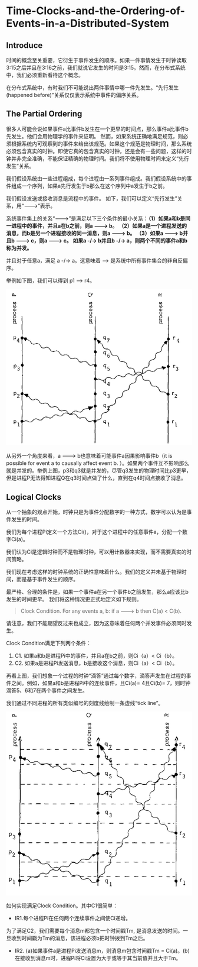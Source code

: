 # Time-Clocks-and-the-Ordering-of-Events-in-a-Distributed-System

## Introduce

时间的概念至关重要，它衍生于事件发生的顺序。如果一件事情发生于时钟读取3:15之后并且在3:16之前，我们就说它发生的时间是3:15。然而，在分布式系统中，我们必须重新看待这个概念。

在分布式系统中，有时我们不可能说出两件事情中哪一件先发生。“先行发生(happened before)”关系仅仅表示系统中事件的偏序关系。

## The Partial Ordering

很多人可能会说如果事件a比事件b发生在一个更早的时间点，那么事件a比事件b先发生。他们会用物理学的事件来证明。
然而，如果系统正确地满足规范，则必须根据系统内可观察到的事件来给出该规范。如果这个规范是物理时间，那么系统必须包含真实的时钟。即使它真的包含真实的时钟，还是会有一些问题，这样的时钟并非完全准确，不能保证精确的物理时间。我们将不使用物理时间来定义“先行发生”关系。

我们假设系统由一些进程组成，每个进程由一系列事件组成。我们假设系统中的事件组成一个序列，如果a先行发生于b那么在这个序列中a发生于b之前。

我们假设发送或接收消息是流程中的事件。 如下，我们可以定义“先行发生”关系，用“--->”表示。

系统事件集上的关系“--->”是满足以下三个条件的最小关系：**（1）如果a和b是同一进程中的事件，并且a在b之前，则a ---> b。 （2）如果a是一个进程发送的消息，而b是另一个进程接收的同一消息，则a ---> b。 （3）如果a ---> b并且b ---> c，则a ---> c。 如果a -/-> b并且b -/-> a，则两个不同的事件a和b称为并发。**

并且对于任意a，满足 a -/-> a。这意味着 --> 是系统中所有事件集合的非自反偏序。

举例如下图，我们可以得到 p1 --> r4。

![Space Time](./doc.img/space.time.png)

从另外一个角度来看，a ---> b也意味着可能事件a因果影响事件b（it is possible for event a to causally affect event b. ）。如果两个事件互不影响那么就是并发的。举例上图，p3和q3就是并发的，尽管q3发生的物理时间比p3更早，但是进程P无法得知进程Q在q3时间点做了什么，直到在q4时间点接收了消息。

## Logical Clocks

从一个抽象的观点开始，时钟只是为事件分配数字的一种方式，数字可以认为是事件发生的时间。

我们为每个进程Pi定义一个方法Ci()，对于这个进程中的任意事件a，分配一个数字Ci(a)。

我们认为Ci是逻辑时钟而不是物理时钟，可以用计数器来实现，而不需要真实的时间策略。

我们现在考虑这样的时钟系统的正确性意味着什么。我们的定义并未基于物理时间，而是基于事件发生的顺序。

最严格、合理的条件是，如果一个事件a在另一个事件b之前发生，那么a应该比b发生的时间更早。 我们将这种情况更正式地定义如下规则。
> Clock Condition. For any events a, b: if a ---> b then C(a) < C(b).

请注意，我们不能期望反过来也成立，因为这意味着任何两个并发事件必须同时发生。

Clock Condition满足下列两个条件：

1. C1. 如果a和b是进程Pi中的事件，并且a在b之前，则Ci（a）< Ci（b）。
2. C2. 如果a是进程Pi发送消息，b是接收这个消息，则Ci（a）< Ci（b）。

再看上图，我们想象一个过程的时钟“滴答”通过每个数字，滴答声发生在过程的事件之间。例如，如果a和b是进程Pi中的连续事件，且Ci(a)= 4且Ci(b)= 7，则时钟滴答5、6和7在两个事件之间发生。

我们通过不同进程的所有类似编号的刻度线绘制一条虚线“tick line”。

![Tick Line](./doc.img/tick.line.png)

如何实现满足Clock Condition。其中C1很简单：

* IR1.每个进程Pi在任何两个连续事件之间使Ci递增。

为了满足C2，我们需要每个消息m都包含一个时间戳Tm, 是消息发送的时间。一旦收到时间戳为Tm的消息，该进程必须b把时钟拨到Tm之后。

* IR2. (a)如果事件a是进程Pi发送消息m，则消息m包含时间戳Tm = Ci(a)。(b)在接收到消息m时，进程Pi将Ci设置为大于或等于其当前值并且大于Tm。
